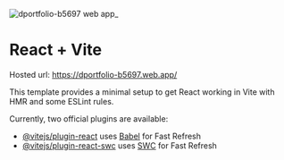 
![dportfolio-b5697 web app_](https://github.com/fireFistAniket/portfolio3dworld/assets/114797176/664573f5-4693-49ff-af11-2cd20ef1b066)

# React + Vite

Hosted url: https://dportfolio-b5697.web.app/

This template provides a minimal setup to get React working in Vite with HMR and some ESLint rules.

Currently, two official plugins are available:

- [@vitejs/plugin-react](https://github.com/vitejs/vite-plugin-react/blob/main/packages/plugin-react/README.md) uses [Babel](https://babeljs.io/) for Fast Refresh
- [@vitejs/plugin-react-swc](https://github.com/vitejs/vite-plugin-react-swc) uses [SWC](https://swc.rs/) for Fast Refresh
